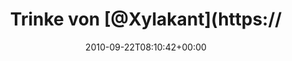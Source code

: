 ---
retweeted: false
source: <a href="http://termtter.org/" rel="nofollow">Termtter</a>
entities:
  hashtags: []
  symbols: []
  user_mentions:
  - name: Felix Gilcher
    screen_name: Xylakant
    indices:
    - '11'
    - '20'
    id_str: '40266143'
    id: '40266143'
  urls: []
display_text_range:
- '0'
- '49'
favorite_count: '0'
id_str: '25193676545'
truncated: false
retweet_count: '0'
id: '25193676545'
created_at: Wed Sep 22 08:10:42 +0000 2010
favorited: false
full_text: Trinke von [@Xylakant](https://twitter.com/Xylakant) gebrauten Raketentreibstoff.
lang: de
tags:
- pesos:twitter
date: '2010-09-22T08:10:42+00:00'
src: https://twitter.com/bascht/status/25193676545
original_url: https://twitter.com/bascht/status/25193676545
type: twitter_tweet
text: Trinke von [@Xylakant](https://twitter.com/Xylakant) gebrauten Raketentreibstoff.
title: Trinke von [@Xylakant](https://

---